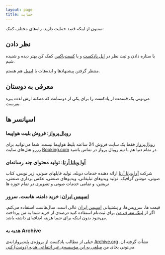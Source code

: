 ```yaml
---
layout: page
title: حمایت
---
```

ممنون از اینکه قصد حمایت دارید. راه‌های مختلف کمک:

## نظر دادن

با ستاره دادن و ثبت نظر در [اپل پادکست](https://itunes.apple.com/us/podcast/%D9%85-%D8%AD%D8%B3%D9%86/id1431035380?mt=2) و یا [کست‌باکس](https://castbox.fm/channel/%D9%85%D9%90%D8%AD%D8%B3%D9%86-id1446853) کمک کن بهتر دیده و شنیده شیم.

منتظر گرفتن پیشنهادها و ایده‌هات با [ایمیل](mailto:me@mehsen.com) هم هستم.

## معرفی به دوستان

می‌تونی یک قسمت از پادکست را برای یکی از دوستانت که ممکنه ازش لذت ببره بفرست.

## اسپانسر ها

### [رویال‌پرواز](http://royalparvaz.com): فروش بلیت هواپیما

[رویال‌پرواز](http://royalparvaz.com) فقط یک سایت فروش 24 ساعته بلیط هواپیما نیست. شما می‌توانید برای رزرو هتل‌های سایت [Booking.com](https://www.booking.com/) در تمام دنیا هم با تیم رویال پرواز در تماس باشید.

### [آوا ویانا آرتا](https://avaviana.com): تولید محتوای چند رسانه‌ای

شرکت [آوا ویانا آرتا](https://avaviana.com) ارائه دهنده خدمات دوبله، تولید فایلهای صوتی، زیر نویس، کتاب صوتی، موشن گرافیک، تولید ویدوهای تبلیغاتی، ویدیوهای صنعتی، عکس برداری صنعتی، نریشن، و تمامی خدمات صوتی و تصویری در تمام حوزه ها

### [اسپیس ایران](https://portal.spaceiran.com/aff.php?aff=221): خرید دامنه، هاست، سرور

قیمت ها، سرویس‌ها، و پشتیبانی [اسپیس ایران](https://portal.spaceiran.com/aff.php?aff=221) عالی است. سال‌هاست استفاده می‌کنم. اگر از [لینک معرف من](https://portal.spaceiran.com/aff.php?aff=221) برای ثبت‌نام استفاده کنید درصدی از خرید شما به من پرداخت می‌شود بدون اینکه برای شما هزینه اضافه‌ای داشته باشد.

### هدیه به Archive

خیلی از مطالب پادکست از پروژه‌ی پلندپروازانه‌ی [Archive.org](https://archive.org/) نشأت گرفته ان. می‌تونی بجای من [مبلغی به این مؤسسه‌ی غیر انتفاعی هدیه (دونیت) کنی](https://archive.org/donate/).

